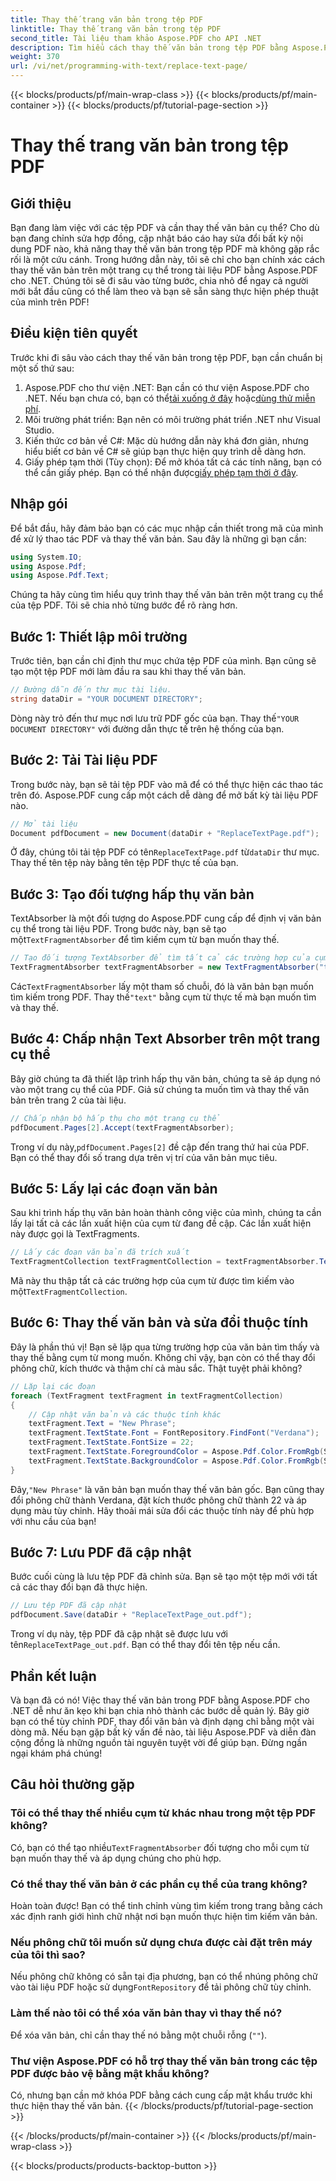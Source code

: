 ```yaml
---
title: Thay thế trang văn bản trong tệp PDF
linktitle: Thay thế trang văn bản trong tệp PDF
second_title: Tài liệu tham khảo Aspose.PDF cho API .NET
description: Tìm hiểu cách thay thế văn bản trong tệp PDF bằng Aspose.PDF cho .NET với hướng dẫn từng bước này. Tùy chỉnh phông chữ, màu sắc và thuộc tính văn bản một cách dễ dàng.
weight: 370
url: /vi/net/programming-with-text/replace-text-page/
---
```


{{< blocks/products/pf/main-wrap-class >}}
{{< blocks/products/pf/main-container >}}
{{< blocks/products/pf/tutorial-page-section >}}

# Thay thế trang văn bản trong tệp PDF

## Giới thiệu

Bạn đang làm việc với các tệp PDF và cần thay thế văn bản cụ thể? Cho dù bạn đang chỉnh sửa hợp đồng, cập nhật báo cáo hay sửa đổi bất kỳ nội dung PDF nào, khả năng thay thế văn bản trong tệp PDF mà không gặp rắc rối là một cứu cánh. Trong hướng dẫn này, tôi sẽ chỉ cho bạn chính xác cách thay thế văn bản trên một trang cụ thể trong tài liệu PDF bằng Aspose.PDF cho .NET. Chúng tôi sẽ đi sâu vào từng bước, chia nhỏ để ngay cả người mới bắt đầu cũng có thể làm theo và bạn sẽ sẵn sàng thực hiện phép thuật của mình trên PDF!

## Điều kiện tiên quyết

Trước khi đi sâu vào cách thay thế văn bản trong tệp PDF, bạn cần chuẩn bị một số thứ sau:

1.  Aspose.PDF cho thư viện .NET: Bạn cần có thư viện Aspose.PDF cho .NET. Nếu bạn chưa có, bạn có thể[tải xuống ở đây](https://releases.aspose.com/pdf/net/) hoặc[dùng thử miễn phí](https://releases.aspose.com/).
2. Môi trường phát triển: Bạn nên có môi trường phát triển .NET như Visual Studio.
3. Kiến thức cơ bản về C#: Mặc dù hướng dẫn này khá đơn giản, nhưng hiểu biết cơ bản về C# sẽ giúp bạn thực hiện quy trình dễ dàng hơn.
4. Giấy phép tạm thời (Tùy chọn): Để mở khóa tất cả các tính năng, bạn có thể cần giấy phép. Bạn có thể nhận được[giấy phép tạm thời ở đây](https://purchase.aspose.com/temporary-license/).

## Nhập gói

Để bắt đầu, hãy đảm bảo bạn có các mục nhập cần thiết trong mã của mình để xử lý thao tác PDF và thay thế văn bản. Sau đây là những gì bạn cần:

```csharp
using System.IO;
using Aspose.Pdf;
using Aspose.Pdf.Text;
```

Chúng ta hãy cùng tìm hiểu quy trình thay thế văn bản trên một trang cụ thể của tệp PDF. Tôi sẽ chia nhỏ từng bước để rõ ràng hơn.

## Bước 1: Thiết lập môi trường

Trước tiên, bạn cần chỉ định thư mục chứa tệp PDF của mình. Bạn cũng sẽ tạo một tệp PDF mới làm đầu ra sau khi thay thế văn bản.

```csharp
// Đường dẫn đến thư mục tài liệu.
string dataDir = "YOUR DOCUMENT DIRECTORY";
```

 Dòng này trỏ đến thư mục nơi lưu trữ PDF gốc của bạn. Thay thế`"YOUR DOCUMENT DIRECTORY"` với đường dẫn thực tế trên hệ thống của bạn.

## Bước 2: Tải Tài liệu PDF

Trong bước này, bạn sẽ tải tệp PDF vào mã để có thể thực hiện các thao tác trên đó. Aspose.PDF cung cấp một cách dễ dàng để mở bất kỳ tài liệu PDF nào.

```csharp
// Mở tài liệu
Document pdfDocument = new Document(dataDir + "ReplaceTextPage.pdf");
```

 Ở đây, chúng tôi tải tệp PDF có tên`ReplaceTextPage.pdf` từ`dataDir` thư mục. Thay thế tên tệp này bằng tên tệp PDF thực tế của bạn.

## Bước 3: Tạo đối tượng hấp thụ văn bản

TextAbsorber là một đối tượng do Aspose.PDF cung cấp để định vị văn bản cụ thể trong tài liệu PDF. Trong bước này, bạn sẽ tạo một`TextFragmentAbsorber` để tìm kiếm cụm từ bạn muốn thay thế.

```csharp
// Tạo đối tượng TextAbsorber để tìm tất cả các trường hợp của cụm từ tìm kiếm đầu vào
TextFragmentAbsorber textFragmentAbsorber = new TextFragmentAbsorber("text");
```

 Các`TextFragmentAbsorber` lấy một tham số chuỗi, đó là văn bản bạn muốn tìm kiếm trong PDF. Thay thế`"text"` bằng cụm từ thực tế mà bạn muốn tìm và thay thế.

## Bước 4: Chấp nhận Text Absorber trên một trang cụ thể

Bây giờ chúng ta đã thiết lập trình hấp thụ văn bản, chúng ta sẽ áp dụng nó vào một trang cụ thể của PDF. Giả sử chúng ta muốn tìm và thay thế văn bản trên trang 2 của tài liệu.

```csharp
// Chấp nhận bộ hấp thụ cho một trang cụ thể
pdfDocument.Pages[2].Accept(textFragmentAbsorber);
```

 Trong ví dụ này,`pdfDocument.Pages[2]` đề cập đến trang thứ hai của PDF. Bạn có thể thay đổi số trang dựa trên vị trí của văn bản mục tiêu.

## Bước 5: Lấy lại các đoạn văn bản

Sau khi trình hấp thụ văn bản hoàn thành công việc của mình, chúng ta cần lấy lại tất cả các lần xuất hiện của cụm từ đang đề cập. Các lần xuất hiện này được gọi là TextFragments.

```csharp
// Lấy các đoạn văn bản đã trích xuất
TextFragmentCollection textFragmentCollection = textFragmentAbsorber.TextFragments;
```

 Mã này thu thập tất cả các trường hợp của cụm từ được tìm kiếm vào một`TextFragmentCollection`.

## Bước 6: Thay thế văn bản và sửa đổi thuộc tính

Đây là phần thú vị! Bạn sẽ lặp qua từng trường hợp của văn bản tìm thấy và thay thế bằng cụm từ mong muốn. Không chỉ vậy, bạn còn có thể thay đổi phông chữ, kích thước và thậm chí cả màu sắc. Thật tuyệt phải không?

```csharp
// Lặp lại các đoạn
foreach (TextFragment textFragment in textFragmentCollection)
{
    // Cập nhật văn bản và các thuộc tính khác
    textFragment.Text = "New Phrase";
    textFragment.TextState.Font = FontRepository.FindFont("Verdana");
    textFragment.TextState.FontSize = 22;
    textFragment.TextState.ForegroundColor = Aspose.Pdf.Color.FromRgb(System.Drawing.Color.Blue);
    textFragment.TextState.BackgroundColor = Aspose.Pdf.Color.FromRgb(System.Drawing.Color.Green);
}
```

 Đây,`"New Phrase"` là văn bản bạn muốn thay thế văn bản gốc. Bạn cũng thay đổi phông chữ thành Verdana, đặt kích thước phông chữ thành 22 và áp dụng màu tùy chỉnh. Hãy thoải mái sửa đổi các thuộc tính này để phù hợp với nhu cầu của bạn!

## Bước 7: Lưu PDF đã cập nhật

Bước cuối cùng là lưu tệp PDF đã chỉnh sửa. Bạn sẽ tạo một tệp mới với tất cả các thay đổi bạn đã thực hiện.

```csharp
// Lưu tệp PDF đã cập nhật
pdfDocument.Save(dataDir + "ReplaceTextPage_out.pdf");
```

 Trong ví dụ này, tệp PDF đã cập nhật sẽ được lưu với tên`ReplaceTextPage_out.pdf`. Bạn có thể thay đổi tên tệp nếu cần.

## Phần kết luận

Và bạn đã có nó! Việc thay thế văn bản trong PDF bằng Aspose.PDF cho .NET dễ như ăn kẹo khi bạn chia nhỏ thành các bước dễ quản lý. Bây giờ bạn có thể tùy chỉnh PDF, thay đổi văn bản và định dạng chỉ bằng một vài dòng mã. Nếu bạn gặp bất kỳ vấn đề nào, tài liệu Aspose.PDF và diễn đàn cộng đồng là những nguồn tài nguyên tuyệt vời để giúp bạn. Đừng ngần ngại khám phá chúng!

## Câu hỏi thường gặp

### Tôi có thể thay thế nhiều cụm từ khác nhau trong một tệp PDF không?
 Có, bạn có thể tạo nhiều`TextFragmentAbsorber` đối tượng cho mỗi cụm từ bạn muốn thay thế và áp dụng chúng cho phù hợp.

### Có thể thay thế văn bản ở các phần cụ thể của trang không?
Hoàn toàn được! Bạn có thể tinh chỉnh vùng tìm kiếm trong trang bằng cách xác định ranh giới hình chữ nhật nơi bạn muốn thực hiện tìm kiếm văn bản.

### Nếu phông chữ tôi muốn sử dụng chưa được cài đặt trên máy của tôi thì sao?
 Nếu phông chữ không có sẵn tại địa phương, bạn có thể nhúng phông chữ vào tài liệu PDF hoặc sử dụng`FontRepository` để tải phông chữ tùy chỉnh.

### Làm thế nào tôi có thể xóa văn bản thay vì thay thế nó?
Để xóa văn bản, chỉ cần thay thế nó bằng một chuỗi rỗng (`""`).

### Thư viện Aspose.PDF có hỗ trợ thay thế văn bản trong các tệp PDF được bảo vệ bằng mật khẩu không?
Có, nhưng bạn cần mở khóa PDF bằng cách cung cấp mật khẩu trước khi thực hiện thay thế văn bản.
{{< /blocks/products/pf/tutorial-page-section >}}

{{< /blocks/products/pf/main-container >}}
{{< /blocks/products/pf/main-wrap-class >}}

{{< blocks/products/products-backtop-button >}}
